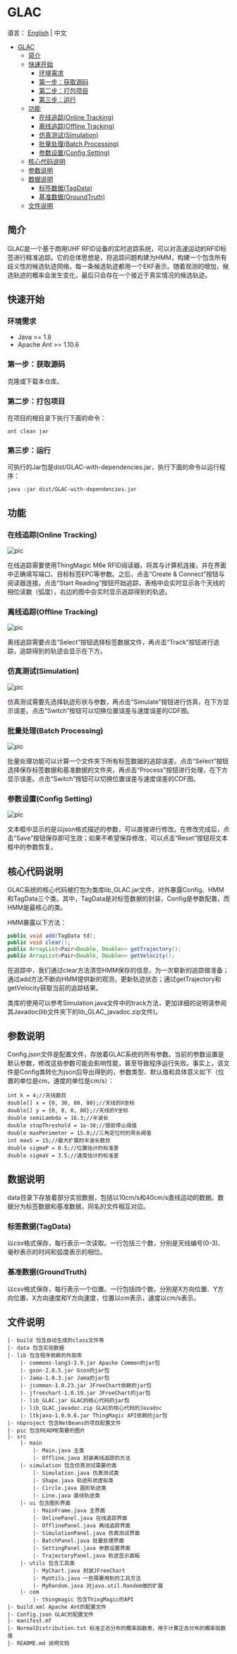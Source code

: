 # GLAC
语言： [English](./README_en.md) | 中文
- [GLAC](#glac)
  - [简介](#简介)
  - [快速开始](#快速开始)
    - [环境需求](#环境需求)
    - [第一步：获取源码](#第一步获取源码)
    - [第二步：打包项目](#第二步打包项目)
    - [第三步：运行](#第三步运行)
  - [功能](#功能)
    - [在线追踪(Online Tracking)](#在线追踪online-tracking)
    - [离线追踪(Offline Tracking)](#离线追踪offline-tracking)
    - [仿真测试(Simulation)](#仿真测试simulation)
    - [批量处理(Batch Processing)](#批量处理batch-processing)
    - [参数设置(Config Setting)](#参数设置config-setting)
  - [核心代码说明](#核心代码说明)
  - [参数说明](#参数说明)
  - [数据说明](#数据说明)
    - [标签数据(TagData)](#标签数据tagdata)
    - [基准数据(GroundTruth)](#基准数据groundtruth)
  - [文件说明](#文件说明)

## 简介
GLAC是一个基于商用UHF RFID设备的实时追踪系统，可以对高速运动的RFID标签进行精准追踪。它的总体思想是，将追踪问题构建为HMM，构建一个包含所有歧义性的候选轨迹网络，每一条候选轨迹都用一个EKF表示。随着观测的增加，候选轨迹的概率会发生变化，最后只会存在一个接近于真实情况的候选轨迹。

## 快速开始

### 环境需求
+ Java >= 1.8
+ Apache Ant >= 1.10.6
### 第一步：获取源码
克隆或下载本仓库。
### 第二步：打包项目
在项目的根目录下执行下面的命令：
```
ant clean jar
```
### 第三步：运行
可执行的Jar包是dist/GLAC-with-dependencies.jar，执行下面的命令以运行程序：
```
java -jar dist/GLAC-with-dependencies.jar
```

## 功能
### 在线追踪(Online Tracking)
![pic](https://github.com/543202718/GLAC/raw/master/pic/online.jpg)

在线追踪需要使用ThingMagic M6e RFID阅读器，将其与计算机连接，并在界面中正确填写端口、目标标签EPC等参数。之后，点击“Create & Connect”按钮与阅读器连接，点击“Start Reading”按钮开始追踪，表格中会实时显示各个天线的相位读数（弧度），右边的图中会实时显示追踪得到的轨迹。
### 离线追踪(Offline Tracking)
![pic](https://github.com/543202718/GLAC/raw/master/pic/offline.jpg)

离线追踪需要点击“Select”按钮选择标签数据文件，再点击“Track”按钮进行追踪，追踪得到的轨迹会显示在下方。
### 仿真测试(Simulation)
![pic](https://github.com/543202718/GLAC/raw/master/pic/simulation.jpg)

仿真测试需要先选择轨迹形状与参数，再点击“Simulate”按钮进行仿真，在下方显示误差。点击“Switch”按钮可以切换位置误差与速度误差的CDF图。

### 批量处理(Batch Processing)
![pic](https://github.com/543202718/GLAC/raw/master/pic/batch.jpg)

批量处理功能可以计算一个文件夹下所有标签数据的追踪误差。点击“Select”按钮选择保存标签数据和基准数据的文件夹，再点击“Process”按钮进行处理，在下方显示误差。点击“Switch”按钮可以切换位置误差与速度误差的CDF图。
### 参数设置(Config Setting)
![pic](https://github.com/543202718/GLAC/raw/master/pic/config.jpg)

文本框中显示的是以json格式描述的参数，可以直接进行修改。在修改完成后，点击“Save”按钮保存即可生效；如果不希望保存修改，可以点击“Reset”按钮将文本框中的参数恢复。

## 核心代码说明
GLAC系统的核心代码被打包为类库lib_GLAC.jar文件，对外暴露Config、HMM和TagData三个类。其中，TagData是对标签数据的封装，Config是参数配置，而HMM是最核心的类。

HMM暴露以下方法：

```java
public void add(TagData td);
public void clear();
public ArrayList<Pair<Double, Double>> getTrajectory();
public ArrayList<Pair<Double, Double>> getVelocity();
```

在追踪中，我们通过clear方法清空HMM保存的信息，为一次崭新的追踪做准备；通过add方法不断向HMM提供新的观测，更新轨迹状态；通过getTrajectory和getVelocity获取当前的追踪结果。

类库的使用可以参考Simulation.java文件中的track方法，更加详细的说明请参阅其Javadoc(lib文件夹下的lib_GLAC_javadoc.zip文件)。

## 参数说明
Config.json文件是配置文件，存放着GLAC系统的所有参数。当前的参数设置是默认参数，修改这些参数可能会影响性能，甚至导致程序运行失败。事实上，该文件是Config类转化为json后导出得到的，参数类型、默认值和具体意义如下（位置的单位是cm，速度的单位是cm/s）：
```
int k = 4;//天线数目
double[] x = {0, 30, 80, 80};//天线的X坐标
double[] y = {0, 0, 0, 80};//天线的Y坐标
double semiLambda = 16.3;//半波长
double stopThreshold = 1e-30;//提前停止阈值
double maxPerimeter = 15.0;//三角定位时的周长阈值
int maxS = 15;//最大扩展的半波长数目
double sigmaP = 0.5;//位置估计的标准差
double sigmaV = 3.5;//速度估计的标准差
```

## 数据说明
data目录下存放着部分实验数据，包括以10cm/s和40cm/s直线运动的数据。数据分为标签数据和基准数据，同名的文件相互对应。

### 标签数据(TagData)
以csv格式保存，每行表示一次读取。一行包括三个数，分别是天线编号(0-3)、毫秒表示的时间和弧度表示的相位。

### 基准数据(GroundTruth)
以csv格式保存，每行表示一个位置。一行包括四个数，分别是X方向位置、Y方向位置、X方向速度和Y方向速度，位置以cm表示，速度以cm/s表示。


## 文件说明
```
|- build 包含自动生成的class文件等
|- data 包含实验数据
|- lib 包含程序依赖的外部库
    |- commons-lang3-3.9.jar Apache Common的jar包
    |- gson-2.8.5.jar Gson的jar包
    |- Jama-1.0.3.jar Jama的jar包
    |- jcommon-1.0.23.jar JFreeChart依赖的jar包
    |- jfreechart-1.0.19.jar JFreeChart的jar包
    |- lib_GLAC.jar GLAC的核心代码的jar包
    |- lib_GLAC_javadoc.zip GLAC的核心代码的Javadoc
    |- ltkjava-1.0.0.6.jar ThingMagic API依赖的jar包
|- nbproject 包含NetBeans的项目配置文件
|- pic 包含README需要的图片
|- src
    |- main 
        |- Main.java 主类
        |- Offline.java 封装离线追踪的方法
    |- simulation 包含仿真测试需要的类
        |- Simulation.java 仿真测试类
        |- Shape.java 轨迹形状虚拟类
        |- Circle.java 圆形轨迹类
        |- Line.java 直线轨迹类
    |- ui 包含图形界面
        |- MainFrame.java 主界面
        |- OnlinePanel.java 在线追踪界面
        |- OfflinePanel.java 离线追踪界面
        |- SimulationPanel.java 仿真测试界面
        |- BatchPanel.java 批量处理界面
        |- SettingPanel.java 参数设置界面
        |- TrajectoryPanel.java 轨迹显示面板
    |- utils 包含工具类 
        |- MyChart.java 封装JFreeChart
        |- MyUtils.java 一些需要用到的工具方法
        |- MyRandom.java 对java.util.Random做的扩展
	|- com
		|- thingmagic 包含ThingMagic的API
|- build.xml Apache Ant的配置文件
|- Config.json GLAC的配置文件
|- manifest.mf 
|- NormalDistribution.txt 标准正态分布的概率函数表，用于计算正态分布的概率函数值
|- README.md 说明文档
```
